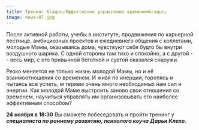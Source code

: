 ```yaml
---
title: Тренинг &laquo;Эффективное управление временем&raquo;
image: news-07.jpg
---
```


После активной работы, учебы в институте, продвижения по карьерной лестнице, амбициозных проектов и ежедневного общения с коллегами, молодые Мамы, оказываясь дома, чувствуют себя будто бы внутри воздушного шарика. С одной стороны там тихо и спокойно, а с другой -- весь мир, с его привычной беготней и суетой оказался снаружи.

Резко меняется не только жизнь молодой Мамы, но и её взаимоотношения со временем. И живя по инерции, торопясь и пытаясь все успеть, м
теряем очень много необходимых нам сил и энергии. Как молодой Маме выстроить заново свои отношения со временем, научиться управлять им 
организовывать его наиболее эффективным способом?

**24 ноября в 18:30** Вы сможете побеседовать и пройти тренинг у _**специалиста по раннему развитию, психолога 
коуча Дарьи Клехо**_.
